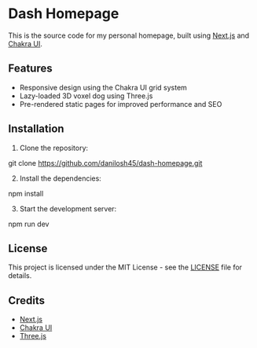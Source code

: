 # Dash Homepage

This is the source code for my personal homepage, built using [Next.js](https://nextjs.org) and [Chakra UI](https://chakra-ui.com).

## Features

- Responsive design using the Chakra UI grid system
- Lazy-loaded 3D voxel dog using Three.js
- Pre-rendered static pages for improved performance and SEO

## Installation

1. Clone the repository:

git clone https://github.com/danilosh45/dash-homepage.git


2. Install the dependencies:

npm install


3. Start the development server:

npm run dev


## License

This project is licensed under the MIT License - see the [LICENSE](LICENSE) file for details.

## Credits

- [Next.js](https://nextjs.org)
- [Chakra UI](https://chakra-ui.com)
- [Three.js](https://threejs.org)


